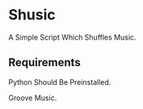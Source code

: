 # Shusic

A Simple Script Which Shuffles Music.

## Requirements

Python Should Be Preinstalled.

Groove Music.
